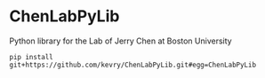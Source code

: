 # ChenLabPyLib

Python library for the Lab of Jerry Chen at Boston University

``pip install git+https://github.com/kevry/ChenLabPyLib.git#egg=ChenLabPyLib``

